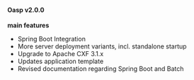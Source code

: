 #### Oasp v2.0.0
**main features**
- Spring Boot Integration
- More server deployment variants, incl. standalone startup
- Upgrade to Apache CXF 3.1.x
- Updates application template
- Revised documentation regarding Spring Boot and Batch